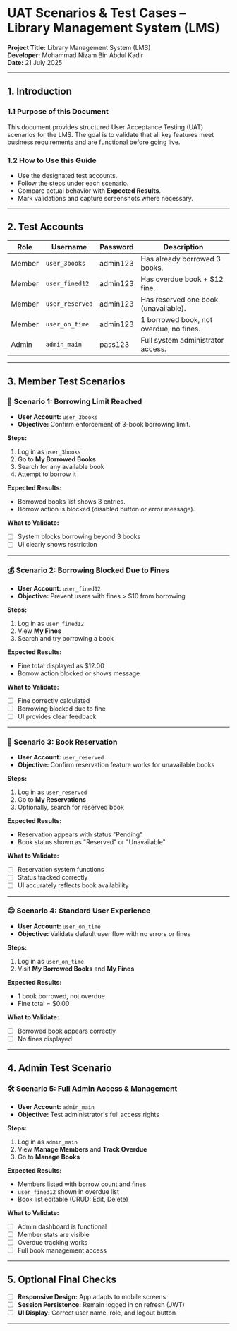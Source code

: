 # UAT Scenarios & Test Cases – Library Management System (LMS)

**Project Title:** Library Management System (LMS)  
**Developer:** Mohammad Nizam Bin Abdul Kadir  
**Date:** 21 July 2025  

---

## 1. Introduction

### 1.1 Purpose of this Document

This document provides structured User Acceptance Testing (UAT) scenarios for the LMS. The goal is to validate that all key features meet business requirements and are functional before going live.

### 1.2 How to Use this Guide

- Use the designated test accounts.
- Follow the steps under each scenario.
- Compare actual behavior with **Expected Results**.
- Mark validations and capture screenshots where necessary.

---

## 2. Test Accounts

| Role   | Username       | Password | Description                                 |
|--------|----------------|----------|---------------------------------------------|
| Member | `user_3books`  | admin123 | Has already borrowed 3 books.               |
| Member | `user_fined12` | admin123 | Has overdue book + $12 fine.               |
| Member | `user_reserved`| admin123 | Has reserved one book (unavailable).        |
| Member | `user_on_time` | admin123 | 1 borrowed book, not overdue, no fines.     |
| Admin  | `admin_main`   | pass123  | Full system administrator access.           |

---

## 3. Member Test Scenarios

### 📘 Scenario 1: Borrowing Limit Reached

- **User Account:** `user_3books`
- **Objective:** Confirm enforcement of 3-book borrowing limit.

**Steps:**
1. Log in as `user_3books`
2. Go to **My Borrowed Books**
3. Search for any available book
4. Attempt to borrow it

**Expected Results:**
- Borrowed books list shows 3 entries.
- Borrow action is blocked (disabled button or error message).

**What to Validate:**
- [ ] System blocks borrowing beyond 3 books  
- [ ] UI clearly shows restriction

---

### 💰 Scenario 2: Borrowing Blocked Due to Fines

- **User Account:** `user_fined12`
- **Objective:** Prevent users with fines > $10 from borrowing

**Steps:**
1. Log in as `user_fined12`
2. View **My Fines**
3. Search and try borrowing a book

**Expected Results:**
- Fine total displayed as $12.00  
- Borrow action blocked or shows message

**What to Validate:**
- [ ] Fine correctly calculated  
- [ ] Borrowing blocked due to fine  
- [ ] UI provides clear feedback

---

### 🔖 Scenario 3: Book Reservation

- **User Account:** `user_reserved`
- **Objective:** Confirm reservation feature works for unavailable books

**Steps:**
1. Log in as `user_reserved`
2. Go to **My Reservations**
3. Optionally, search for reserved book

**Expected Results:**
- Reservation appears with status "Pending"  
- Book status shown as "Reserved" or "Unavailable"

**What to Validate:**
- [ ] Reservation system functions  
- [ ] Status tracked correctly  
- [ ] UI accurately reflects book availability

---

### 😊 Scenario 4: Standard User Experience

- **User Account:** `user_on_time`
- **Objective:** Validate default user flow with no errors or fines

**Steps:**
1. Log in as `user_on_time`
2. Visit **My Borrowed Books** and **My Fines**

**Expected Results:**
- 1 book borrowed, not overdue  
- Fine total = $0.00

**What to Validate:**
- [ ] Borrowed book appears correctly  
- [ ] No fines displayed

---

## 4. Admin Test Scenario

### 🛠️ Scenario 5: Full Admin Access & Management

- **User Account:** `admin_main`
- **Objective:** Test administrator's full access rights

**Steps:**
1. Log in as `admin_main`
2. View **Manage Members** and **Track Overdue**
3. Go to **Manage Books**

**Expected Results:**
- Members listed with borrow count and fines  
- `user_fined12` shown in overdue list  
- Book list editable (CRUD: Edit, Delete)

**What to Validate:**
- [ ] Admin dashboard is functional  
- [ ] Member stats are visible  
- [ ] Overdue tracking works  
- [ ] Full book management access

---

## 5. Optional Final Checks

- [ ] **Responsive Design:** App adapts to mobile screens  
- [ ] **Session Persistence:** Remain logged in on refresh (JWT)  
- [ ] **UI Display:** Correct user name, role, and logout button

---

